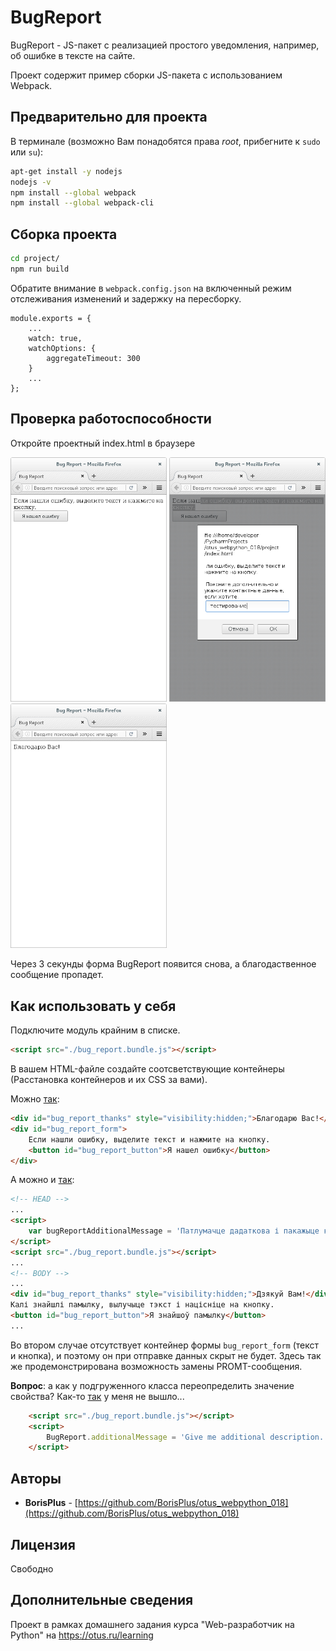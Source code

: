 # BugReport 

BugReport - JS-пакет с реализацией простого уведомления, например, об ошибке в тексте
на сайте.

Проект содержит пример сборки JS-пакета с использованием Webpack.

## Предварительно для проекта

В терминале (возможно Вам понадобятся права _root_, прибегните к `sudo` или `su`):

```bash
apt-get install -y nodejs
nodejs -v
npm install --global webpack
npm install --global webpack-cli
```

## Сборка проекта

```bash
cd project/
npm run build
```

Обратите внимание в `webpack.config.json` на включенный режим отслеживания изменений и задержку на пересборку.

```
module.exports = {
    ...
    watch: true,
    watchOptions: {
        aggregateTimeout: 300
    }
    ...
};
```

## Проверка работоспособности

Откройте проектный index.html в браузере

<img src='README.files/img/screenshots/bug_report_hello.png' title='bug_report_hello'
    width='250'>
<img src='README.files/img/screenshots/bug_report_promt.png' title='bug_report_promt'
    width='250'>
<img src='README.files/img/screenshots/bug_report_thanks.png' title='bug_report_thanks'
    width='250'>

Через 3 секунды форма BugReport появится снова, а благодаственное сообщение пропадет.

## Как использовать у себя

Подключите модуль крайним в списке.

```html
<script src="./bug_report.bundle.js"></script>
```

В вашем HTML-файле создайте соотсветствующие контейнеры (Расстановка контейнеров и их CSS за вами).

Можно [так](https://github.com/BorisPlus/otus_webpython_018/blob/master/project/index.html):

```html
<div id="bug_report_thanks" style="visibility:hidden;">Благодарю Вас!</div>
<div id="bug_report_form">
    Если нашли ошибку, выделите текст и нажмите на кнопку.
    <button id="bug_report_button">Я нашел ошибку</button>
</div>
```

А можно и [так](https://github.com/BorisPlus/otus_webpython_018/blob/master/project/example_2.html):

```html
<!-- HEAD --> 
...
<script>
    var bugReportAdditionalMessage = 'Патлумачце дадаткова і пакажыце кантактныя дадзеныя, калі хочаце.';
</script>
<script src="./bug_report.bundle.js"></script>
...
<!-- BODY --> 
...
<div id="bug_report_thanks" style="visibility:hidden;">Дзякуй Вам!</div>
Калі знайшлі памылку, вылучыце тэкст і націсніце на кнопку.
<button id="bug_report_button">Я знайшоў памылку</button>
...
```

Во втором случае отсутствует контейнер формы `bug_report_form` (текст и кнопка), и поэтому он при отправке данных скрыт не будет.
Здесь так же продемонстрирована возможность замены PROMT-сообщения.

**Вопрос**: а как у подгруженного класса переопределить значение свойства? Как-то [так](https://github.com/BorisPlus/otus_webpython_018/blob/master/project/example_3.html) у меня не вышло...

```html
    <script src="./bug_report.bundle.js"></script>
    <script>
        BugReport.additionalMessage = 'Give me additional description.';
    </script>
```

## Авторы

* **BorisPlus** - [https://github.com/BorisPlus/otus_webpython_018](https://github.com/BorisPlus/otus_webpython_018)

## Лицензия

Свободно

## Дополнительные сведения

Проект в рамках домашнего задания курса "Web-разработчик на Python" на https://otus.ru/learning
